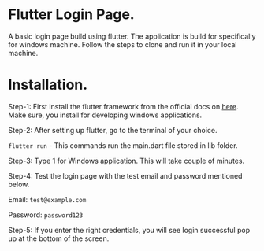 # Flutter Login Page.

A basic login page build using flutter. The application is build for specifically for windows machine. Follow the steps to clone and run it in your local machine.

# Installation.

Step-1: First install the flutter framework from the official docs on [here](https://docs.flutter.dev/get-started/install/windows/mobile?tab=vscode). Make sure, you install for developing windows applications.

Step-2: After setting up flutter, go to the terminal of your choice.

`flutter run` - This commands run the main.dart file stored in lib folder.

Step-3: Type 1 for Windows application. This will take couple of minutes.

Step-4: Test the login page with the test email and password mentioned below.

Email: `test@example.com`

Password: `password123`

Step-5: If you enter the right credentials, you will see login successful pop up at the bottom of the screen.
